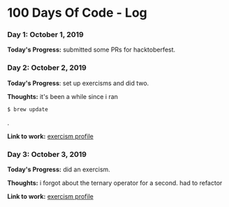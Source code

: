 # 100 Days Of Code - Log

### Day 1: October 1, 2019

**Today's Progress:** submitted some PRs for hacktoberfest.

### Day 2: October 2, 2019

**Today's Progress**: set up exercisms and did two.

**Thoughts:** it's been a while since i ran
```bash
$ brew update
```
.

**Link to work:** [exercism profile](https://exercism.io/profiles/annnfrann)

### Day 3: October 3, 2019

**Today's Progress:** did an exercism.

**Thoughts:** i forgot about the ternary operator for a second. had to refactor

**Link to work:** [exercism profile](https://exercism.io/profiles/annnfrann)
